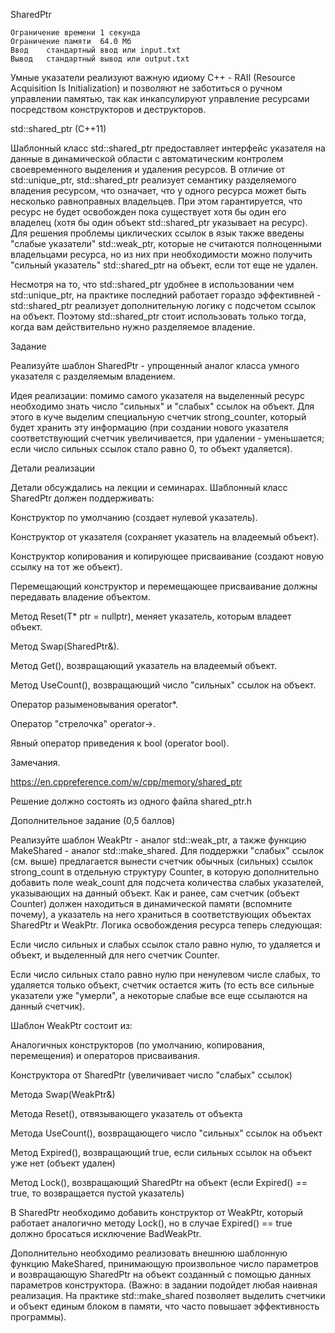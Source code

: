 SharedPtr

    Ограничение времени	1 секунда
    Ограничение памяти	64.0 Мб
    Ввод	стандартный ввод или input.txt
    Вывод	стандартный вывод или output.txt

Умные указатели реализуют важную идиому C++ - RAII (Resource Acquisition Is Initialization) и позволяют не заботиться о ручном управлении памятью, так как инкапсулируют управление ресурсами посредством конструкторов и деструкторов.

std::shared_ptr (C++11)

Шаблонный класс std::shared_ptr предоставляет интерфейс указателя на данные в динамической области с автоматическим контролем своевременного выделения и удаления ресурсов. В отличие от std::unique_ptr, std::shared_ptr реализует семантику разделяемого владения ресурсом, что означает, что у одного ресурса может быть несколько равноправных владельцев. При этом гарантируется, что ресурс не будет освобожден пока существует хотя бы один его владелец (хотя бы один объект std::shared_ptr указывает на ресурс). Для решения проблемы циклических ссылок в язык также введены "слабые указатели" std::weak_ptr, которые не считаются полноценными владельцами ресурса, но из них при необходимости можно получить "сильный указатель" std::shared_ptr на объект, если тот еще не удален.

Несмотря на то, что std::shared_ptr удобнее в использовании чем std::unique_ptr, на практике последний работает гораздо эффективней - std::shared_ptr реализует дополнительную логику с подсчетом ссылок на объект. Поэтому std::shared_ptr стоит использовать только тогда, когда вам действительно нужно разделяемое владение.

Задание

Реализуйте шаблон SharedPtr - упрощенный аналог класса умного указателя с разделяемым владением.

Идея реализации: помимо самого указателя на выделенный ресурс необходимо знать число "сильных" и "слабых" ссылок на объект. Для этого в куче выделим специальную счетчик strong_counter, который будет хранить эту информацию (при создании нового указателя соответствующий счетчик увеличивается, при удалении - уменьшается; если число сильных ссылок стало равно 0, то объект удаляется).

Детали реализации

Детали обсуждались на лекции и семинарах. Шаблонный класс SharedPtr должен поддерживать:


Конструктор по умолчанию (создает нулевой указатель).

Конструктор от указателя (сохраняет указатель на владеемый объект).

Конструктор копирования и копирующее присваивание (создают новую ссылку на тот же объект).

Перемещающий конструктор и перемещающее присваивание должны передавать владение объектом.

Метод Reset(T* ptr = nullptr), меняет указатель, которым владеет объект.

Метод Swap(SharedPtr&).

Метод Get(), возвращающий указатель на владеемый объект.

Метод UseCount(), возвращающий число "сильных" ссылок на объект.

Оператор разыменовывания operator*.

Оператор "стрелочка" operator->.

Явный оператор приведения к bool (operator bool).

Замечания.

https://en.cppreference.com/w/cpp/memory/shared_ptr


Решение должно состоять из одного файла shared_ptr.h

Дополнительное задание (0,5 баллов)

Реализуйте шаблон WeakPtr - аналог std::weak_ptr, а также функцию MakeShared - аналог std::make_shared. Для поддержки "слабых" ссылок (см. выше) предлагается вынести счетчик обычных (сильных) ссылок strong_count в отдельную структуру Counter, в которую дополнительно добавить поле weak_count для подсчета количества слабых указателей, указывающих на данный объект. Как и ранее, сам счетчик (объект Counter) должен находиться в динамической памяти (вспомните почему), а указатель на него храниться в соответствующих объектах SharedPtr и WeakPtr. Логика освобождения ресурса теперь следующая:



Если число сильных и слабых ссылок стало равно нулю, то удаляется и объект, и выделенный для него счетчик Counter.



Если число сильных стало равно нулю при ненулевом числе слабых, то удаляется только объект, счетчик остается жить (то есть все сильные указатели уже "умерли", а некоторые слабые все еще ссылаются на данный счетчик).



Шаблон WeakPtr состоит из:



Аналогичных конструкторов (по умолчанию, копирования, перемещения) и операторов присваивания.

Конструктора от SharedPtr (увеличивает число "слабых" ссылок)

Метода Swap(WeakPtr&)

Метода Reset(), отвязывающего указатель от объекта

Метода UseCount(), возвращающего число "сильных" ссылок на объект

Метод Expired(), возвращающий true, если сильных ссылок на объект уже нет (объект удален)

Метод Lock(), возвращающий SharedPtr на объект (если Expired() == true, то возвращается пустой указатель)

В SharedPtr необходимо добавить конструктор от WeakPtr, который работает аналогично методу Lock(), но в случае Expired() == true должно бросаться исключение BadWeakPtr.



Дополнительно необходимо реализовать внешнюю шаблонную функцию MakeShared, принимающую произвольное число параметров и возвращающую SharedPtr на объект созданный с помощью данных параметров конструктора. (Важно: в задании подойдет любая наивная реализация. На практике std::make_shared позволяет выделить счетчики и объект единым блоком в памяти, что часто повышает эффективность программы).
